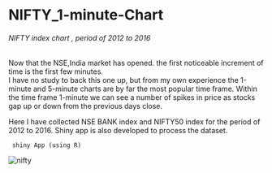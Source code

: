 # NIFTY_1-minute-Chart

###### NIFTY index chart , period of 2012 to 2016

 Now that the NSE,India market has opened. the first noticeable increment of time is the first few minutes.  
 I have no study to back this one up, but from my own experience the 1-minute and 5-minute charts are by far the most 
 popular time frame. Within the time frame 1-minute we can see a number of spikes in price as stocks gap up or down 
 from the previous days close. 

 Here I have collected NSE BANK index and NIFTY50 index for the period of 2012 to 2016. Shiny app is also developed to 
 process the dataset.
 
     shiny App (using R)
 
 ![nifty](https://cloud.githubusercontent.com/assets/16385390/19945517/ccbbb304-a140-11e6-9fca-6386bd7ad9c4.png)

